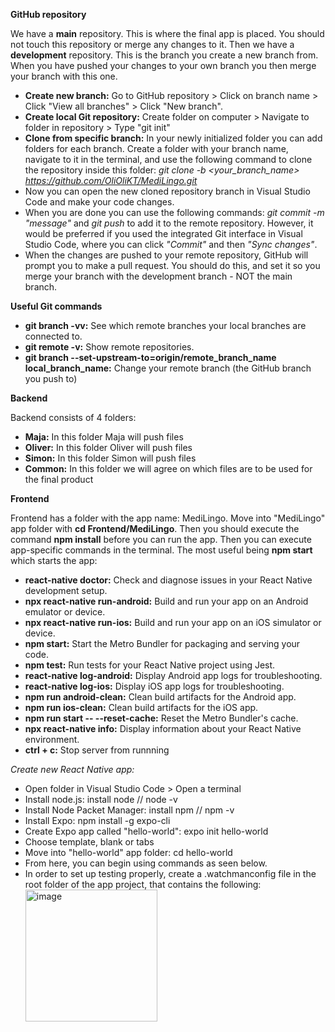 **GitHub repository**

We have a **main** repository. This is where the final app is placed. You should not touch this repository or merge any changes to it. Then we have a **development** repository. This is the branch you create a new branch from. When you have pushed your changes to your own branch you then merge your branch with this one.

 - **Create new branch:** Go to GitHub repository > Click on branch name > Click "View all branches" > Click "New branch".
 - **Create local Git repository:** Create folder on computer > Navigate to folder in repository > Type "git init"
 - **Clone from specific branch:** In your newly initialized folder you can add folders for each branch. Create a folder with your branch name, navigate to it in the terminal, and use the following command to clone the repository inside this folder: *git clone -b <your_branch_name> https://github.com/OliOliKT/MediLingo.git*
 - Now you can open the new cloned repository branch in Visual Studio Code and make your code changes.
 - When you are done you can use the following commands: *git commit -m "message"* and *git push* to add it to the remote repository. However, it would be preferred if you used the integrated Git interface in Visual Studio Code, where you can click *"Commit"* and then *"Sync changes"*.
 - When the changes are pushed to your remote repository, GitHub will prompt you to make a pull request. You should do this, and set it so you merge your branch with the development branch - NOT the main branch.

**Useful Git commands**
 - **git branch -vv:** See which remote branches your local branches are connected to.
 - **git remote -v:** Show remote repositories.
 - **git branch --set-upstream-to=origin/remote_branch_name local_branch_name:** Change your remote branch (the GitHub branch you push to)


**Backend**

Backend consists of 4 folders:
 - **Maja:** In this folder Maja will push files
 - **Oliver:** In this folder Oliver will push files
 - **Simon:** In this folder Simon will push files
 - **Common:** In this folder we will agree on which files are to be used for the final product

**Frontend**

Frontend has a folder with the app name: MediLingo. Move into "MediLingo" app folder with **cd Frontend/MediLingo**. Then you should execute the command **npm install** before you can run the app. Then you can execute app-specific commands in the terminal. The most useful being **npm start** which starts the app:
 - **react-native doctor:** Check and diagnose issues in your React Native development setup.
 - **npx react-native run-android:**	Build and run your app on an Android emulator or device.
 - **npx react-native run-ios:**	Build and run your app on an iOS simulator or device.
 - **npm start:**	Start the Metro Bundler for packaging and serving your code.
 - **npm test:**	Run tests for your React Native project using Jest.
 - **react-native log-android:**	Display Android app logs for troubleshooting.
 - **react-native log-ios:**	Display iOS app logs for troubleshooting.
 - **npm run android-clean:**	Clean build artifacts for the Android app.
 - **npm run ios-clean:**	Clean build artifacts for the iOS app.
 - **npm run start -- --reset-cache:**	Reset the Metro Bundler's cache.
 - **npx react-native info:**	Display information about your React Native environment.
 - **ctrl + c:**	Stop server from runnning

*Create new React Native app:*
 - Open folder in Visual Studio Code > Open a terminal
 - Install node.js: install node // node -v
 - Install Node Packet Manager: install npm // npm -v
 - Install Expo: npm install -g expo-cli
 - Create Expo app called "hello-world": expo init hello-world
 - Choose template, blank or tabs
 - Move into "hello-world" app folder: cd hello-world
 - From here, you can begin using commands as seen below.
 - In order to set up testing properly, create a .watchmanconfig file in the root folder of the app project, that contains the following:
   <img width="211" alt="image" src="https://github.com/OliOliKT/MediLingo/assets/61165499/d4a146ed-382c-4595-bd4c-e9264ee9144e">


